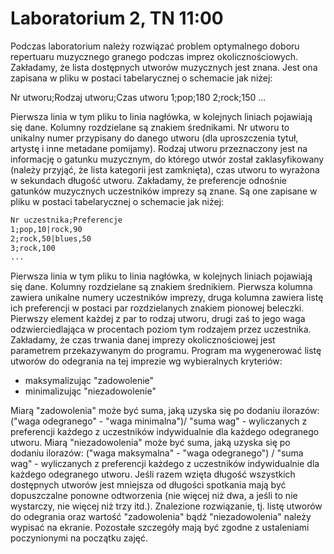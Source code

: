 # Laboratorium 2, TN 11:00

Podczas laboratorium należy rozwiązać problem optymalnego doboru repertuaru muzycznego granego podczas imprez okolicznościowych.
Zakładamy, że lista dostępnych utworów muzycznych jest znana. Jest ona zapisana w pliku w postaci tabelarycznej o schemacie jak niżej:

Nr utworu;Rodzaj utworu;Czas utworu
1;pop;180
2;rock;150
...

Pierwsza linia w tym pliku to linia nagłówka, w kolejnych liniach pojawiają się dane. Kolumny rozdzielane są znakiem średnikami. Nr utworu to unikalny numer przypisany do danego utworu (dla uproszczenia tytuł, artystę i inne metadane pomijamy). Rodzaj utworu przeznaczony jest na informację o gatunku muzycznym, do którego utwór został zaklasyfikowany (należy przyjąć, że lista kategorii jest zamknięta), czas utworu to wyrażona w sekundach długość utworu.
Zakładamy, że preferencje odnośnie gatunków muzycznych uczestników imprezy są znane. Są one zapisane w pliku w postaci tabelarycznej o schemacie jak niżej:

```txt
Nr uczestnika;Preferencje 
1;pop,10|rock,90
2;rock,50|blues,50
3;rock,100
...
```

Pierwsza linia w tym pliku to linia nagłówka, w kolejnych liniach pojawiają się dane. Kolumny rozdzielane są znakiem średnikiem. Pierwsza kolumna zawiera unikalne numery uczestników imprezy, druga kolumna zawiera listę ich preferencji w postaci par rozdzielanych znakiem pionowej beleczki. Pierwszy element każdej z par to rodzaj utworu, drugi zaś to jego waga odzwierciedlająca w procentach poziom tym rodzajem przez uczestnika.
Zakładamy, że czas trwania danej imprezy okolicznościowej jest parametrem przekazywanym do programu. Program ma wygenerować listę utworów do odegrania na tej imprezie wg wybieralnych kryteriów:

* maksymalizując "zadowolenie"
* minimalizując "niezadowolenie"

Miarą "zadowolenia" może być suma, jaką uzyska się po dodaniu ilorazów: ("waga odegranego" - "waga minimalna")/ "suma wag" - wyliczanych z preferencji każdego z uczestników indywidualnie dla każdego odegranego utworu.
Miarą "niezadowolenia" może być suma, jaką uzyska się po dodaniu ilorazów: ("waga maksymalna" - "waga odegranego") / "suma wag" - wyliczanych z preferencji każdego z uczestników indywidualnie dla każdego odegranego utworu.
Jeśli razem wzięta długość wszystkich dostępnych utworów jest mniejsza od długości spotkania mają być dopuszczalne ponowne odtworzenia (nie więcej niż dwa, a jeśli to nie wystarczy, nie więcej niż trzy itd.).
Znalezione rozwiązanie, tj. listę utworów do odegrania oraz wartość "zadowolenia" bądź "niezadowolenia" należy wypisać na ekranie.
Pozostałe szczegóły mają być zgodne z ustaleniami poczynionymi na początku zajęć.
